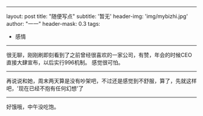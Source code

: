---
layout: post
title: "随便写点"
subtitle: '暂无'
header-img: 'img/mybizhi.jpg'
author: "一一"
header-mask: 0.3
tags:
  - 感情

-----
很无聊，刚刚刷即刻看到了之前曾经很喜欢的一家公司，有赞，年会的时候CEO直接大肆宣布，以后实行996机制。
感觉很可怕。

------
再说说和她，周末两天算是没有吵架吧，不过还是感觉到不舒服，算了，先就这样吧，'现在已经不抱有任何幻想'了

-----
好饿哦，中午没吃饱。

